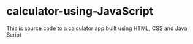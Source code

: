 # calculator-using-JavaScript
This is source code to a calculator app built using HTML, CSS and Java Script
